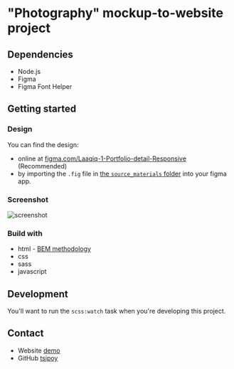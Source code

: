 # "Photography" mockup-to-website project


## Dependencies

- Node.js
- Figma
- Figma Font Helper

## Getting started

### Design

You can find the design:

- online at [figma.com/Laaqiq-1-Portfolio-detail-Responsive](https://www.figma.com/file/VgF87mULloYb7HZ1EMCRzU/Laaqiq-1-Portfolio-detail-Responsive?node-id=0%3A1) (Recommended)
- by importing the `.fig` file in [the `source_materials` folder](./source_materials/) into your figma app.

### Screenshot
![screenshot](https://iili.io/KIqFne.png)


### Build with
- html - [BEM methodology](https://en.bem.info/methodology/quick-start/)
- css
- sass
- javascript

## Development

You'll want to run the `scss:watch` task when you're developing this project.

## Contact

-   Website [demo](https://photography-page-natacha.netlify.app/)
-   GitHub [tsipoy](https://github.com/tsipoy/front-end-finals/tree/sliders/scss)

